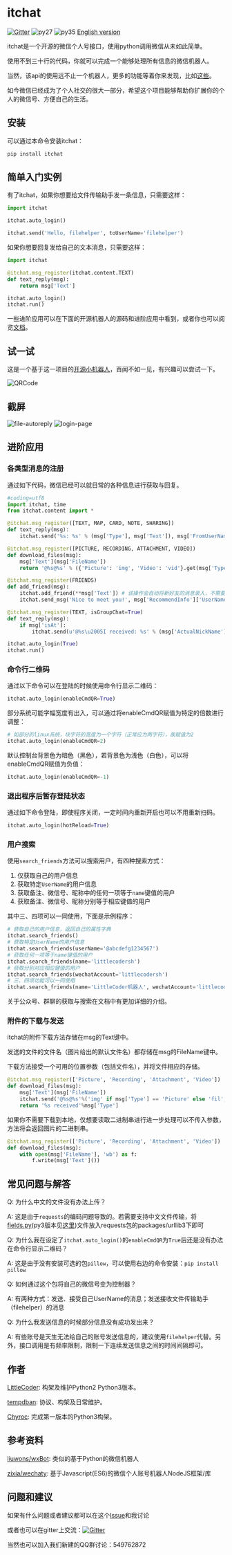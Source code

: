# itchat

[![Gitter][gitter-picture]][gitter] ![py27][py27] ![py35][py35] [English version][english-version]

itchat是一个开源的微信个人号接口，使用python调用微信从未如此简单。

使用不到三十行的代码，你就可以完成一个能够处理所有信息的微信机器人。

当然，该api的使用远不止一个机器人，更多的功能等着你来发现，比如[这些][tutorial2]。

如今微信已经成为了个人社交的很大一部分，希望这个项目能够帮助你扩展你的个人的微信号、方便自己的生活。

## 安装

可以通过本命令安装itchat：

```python
pip install itchat
```

## 简单入门实例

有了itchat，如果你想要给文件传输助手发一条信息，只需要这样：

```python
import itchat

itchat.auto_login()

itchat.send('Hello, filehelper', toUserName='filehelper')
```

如果你想要回复发给自己的文本消息，只需要这样：

```python
import itchat

@itchat.msg_register(itchat.content.TEXT)
def text_reply(msg):
    return msg['Text']

itchat.auto_login()
itchat.run()
```

一些进阶应用可以在下面的开源机器人的源码和进阶应用中看到，或者你也可以阅览[文档][document]。

## 试一试

这是一个基于这一项目的[开源小机器人][robot-source-code]，百闻不如一见，有兴趣可以尝试一下。

![QRCode][robot-qr]

## 截屏

![file-autoreply][robot-demo-file] ![login-page][robot-demo-login]

## 进阶应用

### 各类型消息的注册

通过如下代码，微信已经可以就日常的各种信息进行获取与回复。

```python
#coding=utf8
import itchat, time
from itchat.content import *

@itchat.msg_register([TEXT, MAP, CARD, NOTE, SHARING])
def text_reply(msg):
    itchat.send('%s: %s' % (msg['Type'], msg['Text']), msg['FromUserName'])

@itchat.msg_register([PICTURE, RECORDING, ATTACHMENT, VIDEO])
def download_files(msg):
    msg['Text'](msg['FileName'])
    return '@%s@%s' % ({'Picture': 'img', 'Video': 'vid'}.get(msg['Type'], 'fil'), msg['FileName'])

@itchat.msg_register(FRIENDS)
def add_friend(msg):
    itchat.add_friend(**msg['Text']) # 该操作会自动将新好友的消息录入，不需要重载通讯录
    itchat.send_msg('Nice to meet you!', msg['RecommendInfo']['UserName'])

@itchat.msg_register(TEXT, isGroupChat=True)
def text_reply(msg):
    if msg['isAt']:
        itchat.send(u'@%s\u2005I received: %s' % (msg['ActualNickName'], msg['Content']), msg['FromUserName'])

itchat.auto_login(True)
itchat.run()
```

### 命令行二维码

通过以下命令可以在登陆的时候使用命令行显示二维码：

```python
itchat.auto_login(enableCmdQR=True)
```

部分系统可能字幅宽度有出入，可以通过将enableCmdQR赋值为特定的倍数进行调整：

```python
# 如部分的linux系统，块字符的宽度为一个字符（正常应为两字符），故赋值为2
itchat.auto_login(enableCmdQR=2)
```

默认控制台背景色为暗色（黑色），若背景色为浅色（白色），可以将enableCmdQR赋值为负值：

```python
itchat.auto_login(enableCmdQR=-1)
```

### 退出程序后暂存登陆状态

通过如下命令登陆，即使程序关闭，一定时间内重新开启也可以不用重新扫码。

```python
itchat.auto_login(hotReload=True)
```

### 用户搜索

使用`search_friends`方法可以搜索用户，有四种搜索方式：
1. 仅获取自己的用户信息
2. 获取特定`UserName`的用户信息
3. 获取备注、微信号、昵称中的任何一项等于`name`键值的用户
4. 获取备注、微信号、昵称分别等于相应键值的用户

其中三、四项可以一同使用，下面是示例程序：

```python
# 获取自己的用户信息，返回自己的属性字典
itchat.search_friends()
# 获取特定UserName的用户信息
itchat.search_friends(userName='@abcdefg1234567')
# 获取任何一项等于name键值的用户
itchat.search_friends(name='littlecodersh')
# 获取分别对应相应键值的用户
itchat.search_friends(wechatAccount='littlecodersh')
# 三、四项功能可以一同使用
itchat.search_friends(name='LittleCoder机器人', wechatAccount='littlecodersh')
```

关于公众号、群聊的获取与搜索在文档中有更加详细的介绍。

### 附件的下载与发送

itchat的附件下载方法存储在msg的Text键中。

发送的文件的文件名（图片给出的默认文件名）都存储在msg的FileName键中。

下载方法接受一个可用的位置参数（包括文件名），并将文件相应的存储。

```python
@itchat.msg_register(['Picture', 'Recording', 'Attachment', 'Video'])
def download_files(msg):
    msg['Text'](msg['FileName'])
    itchat.send('@%s@%s'%('img' if msg['Type'] == 'Picture' else 'fil', msg['FileName']), msg['FromUserName'])
    return '%s received'%msg['Type']
```

如果你不需要下载到本地，仅想要读取二进制串进行进一步处理可以不传入参数，方法将会返回图片的二进制串。

```python
@itchat.msg_register(['Picture', 'Recording', 'Attachment', 'Video'])
def download_files(msg):
    with open(msg['FileName'], 'wb') as f:
        f.write(msg['Text']())
```

## 常见问题与解答

Q: 为什么中文的文件没有办法上传？

A: 这是由于`requests`的编码问题导致的。若需要支持中文文件传输，将[fields.py][fields.py-2](py3版本见[这里][fields.py-3])文件放入requests包的packages/urllib3下即可

Q: 为什么我在设定了`itchat.auto_login()`的`enableCmdQR`为`True`后还是没有办法在命令行显示二维码？

A: 这是由于没有安装可选的包`pillow`，可以使用右边的命令安装：`pip install pillow`

Q: 如何通过这个包将自己的微信号变为控制器？

A: 有两种方式：发送、接受自己UserName的消息；发送接收文件传输助手（filehelper）的消息

Q: 为什么我发送信息的时候部分信息没有成功发出来？

A: 有些账号是天生无法给自己的账号发送信息的，建议使用`filehelper`代替。另外，接口调用是有频率限制，限制一下连续发送信息之间的时间间隔即可。

## 作者

[LittleCoder][littlecodersh]: 构架及维护Python2 Python3版本。

[tempdban][tempdban]: 协议、构架及日常维护。

[Chyroc][Chyroc]: 完成第一版本的Python3构架。

## 参考资料

[liuwons/wxBot][liuwons-wxBot]: 类似的基于Python的微信机器人

[zixia/wechaty][zixia-wechaty]: 基于Javascript(ES6)的微信个人账号机器人NodeJS框架/库

## 问题和建议

如果有什么问题或者建议都可以在这个[Issue][issue#1]和我讨论

或者也可以在gitter上交流：[![Gitter][gitter-picture]][gitter]

当然也可以加入我们新建的QQ群讨论：549762872

[gitter-picture]: https://badges.gitter.im/littlecodersh/ItChat.svg
[gitter]: https://gitter.im/littlecodersh/ItChat?utm_source=badge&utm_medium=badge&utm_campaign=pr-badge
[py27]: https://img.shields.io/badge/python-2.7-ff69b4.svg
[py35]: https://img.shields.io/badge/python-3.5-red.svg
[english-version]: https://github.com/littlecodersh/ItChat/blob/master/README_EN.md
[document]: https://itchat.readthedocs.org/zh/latest/
[tutorial2]: http://python.jobbole.com/86532/
[robot-source-code]: https://gist.github.com/littlecodersh/ec8ddab12364323c97d4e36459174f0d
[robot-qr]: http://7xrip4.com1.z0.glb.clouddn.com/ItChat%2FQRCode2.jpg?imageView/2/w/400/
[robot-demo-file]: http://7xrip4.com1.z0.glb.clouddn.com/ItChat%2FScreenshots%2F%E5%BE%AE%E4%BF%A1%E8%8E%B7%E5%8F%96%E6%96%87%E4%BB%B6%E5%9B%BE%E7%89%87.png?imageView/2/w/300/
[robot-demo-login]: http://7xrip4.com1.z0.glb.clouddn.com/ItChat%2FScreenshots%2F%E7%99%BB%E5%BD%95%E7%95%8C%E9%9D%A2%E6%88%AA%E5%9B%BE.jpg?imageView/2/w/450/
[fields.py-2]: https://gist.github.com/littlecodersh/9a0c5466f442d67d910f877744011705
[fields.py-3]: https://gist.github.com/littlecodersh/e93532d5e7ddf0ec56c336499165c4dc
[littlecodersh]: https://github.com/littlecodersh
[tempdban]: https://github.com/tempdban
[Chyroc]: https://github.com/Chyroc
[liuwons-wxBot]: https://github.com/liuwons/wxBot
[zixia-wechaty]: https://github.com/zixia/wechaty
[issue#1]: https://github.com/littlecodersh/ItChat/issues/1
